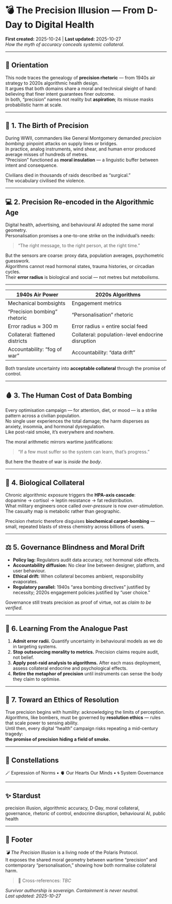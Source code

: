 # 💣 The Precision Illusion — From D-Day to Digital Health  
**First created:** 2025-10-24 | **Last updated:** 2025-10-27  
*How the myth of accuracy conceals systemic collateral.*

---

## 🧭 Orientation  

This node traces the genealogy of **precision rhetoric** — from 1940s air strategy to 2020s algorithmic health design.  
It argues that both domains share a moral and technical sleight of hand: believing that finer intent guarantees finer outcome.  
In both, “precision” names not reality but **aspiration**; its misuse masks probabilistic harm at scale.

---

## 🎯 1.  The Birth of Precision  

During WWII, commanders like General Montgomery demanded *precision bombing*: pinpoint attacks on supply lines or bridges.  
In practice, analog instruments, wind shear, and human error produced average misses of hundreds of metres.  
“Precision” functioned as **moral insulation** — a linguistic buffer between intent and consequence.  

Civilians died in thousands of raids described as “surgical.”  
The vocabulary civilised the violence.

---

## 💻 2.  Precision Re-encoded in the Algorithmic Age  

Digital health, advertising, and behavioural AI adopted the same moral geometry.  
Personalisation promises a one-to-one strike on the individual’s needs:  
> “The right message, to the right person, at the right time.”  

But the sensors are coarse: proxy data, population averages, psychometric guesswork.  
Algorithms cannot read hormonal states, trauma histories, or circadian cycles.  
Their **error radius** is biological and social — not metres but *metabolisms*.

---

| 1940s Air Power | 2020s Algorithms |
|-----------------|------------------|
| Mechanical bombsights | Engagement metrics |
| “Precision bombing” rhetoric | “Personalisation” rhetoric |
| Error radius ≈ 300 m | Error radius = entire social feed |
| Collateral: flattened districts | Collateral: population-level endocrine disruption |
| Accountability: “fog of war” | Accountability: “data drift” |

Both translate uncertainty into **acceptable collateral** through the promise of control.

---

## 🩸 3.  The Human Cost of Data Bombing  

Every optimisation campaign — for attention, diet, or mood — is a strike pattern across a civilian population.  
No single user experiences the total damage; the harm disperses as anxiety, insomnia, and hormonal dysregulation.  
Like post-raid smoke, it’s everywhere and nowhere.  

The moral arithmetic mirrors wartime justifications:  
> “If a few must suffer so the system can learn, that’s progress.”  

But here the theatre of war is *inside the body*.

---

## 🧬 4.  Biological Collateral  

Chronic algorithmic exposure triggers the **HPA-axis cascade**:  
dopamine → cortisol → leptin resistance → fat redistribution.  
What military engineers once called *over-pressure* is now *over-stimulation*.  
The casualty map is metabolic rather than geographic.  

Precision rhetoric therefore disguises **biochemical carpet-bombing** — small, repeated blasts of stress chemistry across billions of users.

---

## ⚖️ 5.  Governance Blindness and Moral Drift  

- **Policy lag:** Regulators audit data accuracy, not hormonal side effects.  
- **Accountability diffusion:** No clear line between designer, platform, and user behaviour.  
- **Ethical drift:** When collateral becomes ambient, responsibility evaporates.  
- **Regulatory parallel:** 1940s “area bombing directives” justified by necessity; 2020s engagement policies justified by “user choice.”  

Governance still treats precision as proof of virtue, not as *claim to be verified*.

---

## 🧠 6.  Learning From the Analogue Past  

1. **Admit error radii.** Quantify uncertainty in behavioural models as we do in targeting systems.  
2. **Stop outsourcing morality to metrics.** Precision claims require audit, not belief.  
3. **Apply post-raid analysis to algorithms.** After each mass deployment, assess collateral endocrine and psychological effects.  
4. **Retire the metaphor of precision** until instruments can sense the body they claim to optimise.  

---

## 🌱 7.  Toward an Ethics of Resolution  

True precision begins with humility: acknowledging the limits of perception.  
Algorithms, like bombers, must be governed by **resolution ethics** — rules that scale power to sensing ability.  
Until then, every digital “health” campaign risks repeating a mid-century tragedy:  
**the promise of precision hiding a field of smoke.**

---

## 🌌 Constellations  

🪄 Expression of Norms • 🫀 Our Hearts Our Minds • 🌀 System Governance  

---

## ✨ Stardust  

precision illusion, algorithmic accuracy, D-Day, moral collateral, governance, rhetoric of control, endocrine disruption, behavioural AI, public health  

---

## 🏮 Footer  

*💣 The Precision Illusion* is a living node of the Polaris Protocol.  
It exposes the shared moral geometry between wartime “precision” and contemporary “personalisation,” showing how both normalise collateral harm.  

> 📡 Cross-references: *TBC*  

*Survivor authorship is sovereign. Containment is never neutral.*  
_Last updated: 2025-10-27_
